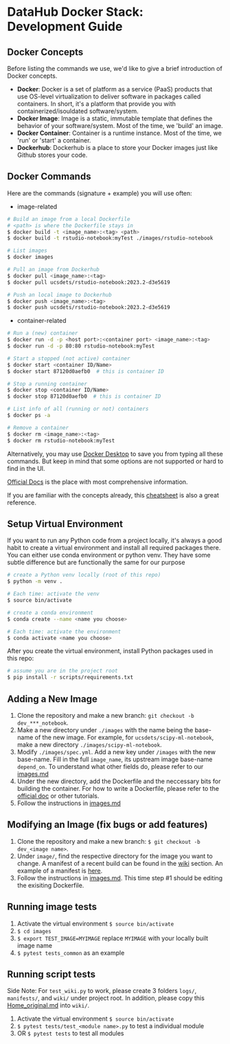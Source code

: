 # DataHub Docker Stack: Development Guide

## Docker Concepts

Before listing the commands we use, we'd like to give a brief introduction of Docker concepts.

- **Docker**: Docker is a set of platform as a service (PaaS) products that use OS-level virtualization to deliver software in packages called containers. In short, it's a platform that provide you with containerized/isouldated software/system.
- **Docker Image**: Image is a static, immutable template that defines the behavior of your software/system. Most of the time, we 'build' an image.
- **Docker Container**: Container is a runtime instance. Most of the time, we 'run' or 'start' a container.
- **Dockerhub**: Dockerhub is a place to store your Docker images just like Github stores your code.

## Docker Commands

Here are the commands (signature + example) you will use often:

- image-related

```bash
# Build an image from a local Dockerfile
# <path> is where the Dockerfile stays in
$ docker build -t <image_name>:<tag> <path>
$ docker build -t rstudio-notebook:myTest ./images/rstudio-notebook

# List images
$ docker images

# Pull an image from Dockerhub
$ docker pull <image_name>:<tag>
$ docker pull ucsdets/rstudio-notebook:2023.2-d3e5619

# Push an local image to Dockerhub
$ docker push <image_name>:<tag>
$ docker push ucsdets/rstudio-notebook:2023.2-d3e5619
```

- container-related

```bash
# Run a (new) container
$ docker run -d -p <host port>:<container port> <image_name>:<tag>
$ docker run -d -p 80:80 rstudio-notebook:myTest

# Start a stopped (not active) container
$ docker start <container ID/Name>
$ docker start 87120d0aefb0  # this is container ID

# Stop a running container
$ docker stop <container ID/Name>
$ docker stop 87120d0aefb0  # this is container ID

# List info of all (running or not) containers
$ docker ps -a

# Remove a container
$ docker rm <image_name>:<tag>
$ docker rm rstudio-notebook:myTest
```

Alternatively, you may use [Docker Desktop](https://www.docker.com/products/docker-desktop/) to save you from typing all these commands. But keep in mind that some options are not supported or hard to find in the UI.

[Official Docs](https://docs.docker.com/engine/reference/run/) is the place with most comprehensive information.

If you are familiar with the concepts already, this [cheatsheet](https://dockerlabs.collabnix.com/docker/cheatsheet/) is also a great reference.

## Setup Virtual Environment

If you want to run any Python code from a project locally, it's always a good habit to create a virtual environment and install all required packages there. You can either use conda environment or python venv. They have some subtle difference but are functionally the same for our purpose

```bash
# create a Python venv locally (root of this repo)
$ python -m venv .

# Each time: activate the venv
$ source bin/activate
```

```bash
# create a conda environment
$ conda create --name <name you choose>

# Each time: activate the environment
$ conda activate <name you choose>
```

After you create the virtual environment, install Python packages used in this repo:

```bash
# assume you are in the project root
$ pip install -r scripts/requirements.txt
```

## Adding a New Image

1. Clone the repository and make a new branch: `git checkout -b dev_***_notebook`.
2. Make a new directory under `./images` with the name being the base-name of the new image. For example, for `ucsdets/scipy-ml-notebook`, make a new directory `./images/scipy-ml-notebook`.
3. Modify `./images/spec.yml`. Add a new key under `/images` with the new base-name. Fill in the full `image_name`, its upstream image base-name `depend_on`. To understand what other fields do, please refer to our [images.md](/Documentation/images.md#L20)
4. Under the new directory, add the Dockerfile and the neccessary bits for building the container. For how to write a Dockerfile, please refer to the [official doc](https://docs.docker.com/engine/reference/builder/) or other tutorials.
5. Follow the instructions in [images.md](/Documentation/images.md#recommened-steps-to-follow)

## Modifying an Image (fix bugs or add features)

1. Clone the repository and make a new branch: `$ git checkout -b dev_<image name>`.
2. Under `image/`, find the respective directory for the image you want to change. A manifest of a recent build can be found in the [wiki](https://github.com/ucsd-ets/datahub-docker-stack/wiki) section. An example of a manifest is [here](https://github.com/ucsd-ets/datahub-docker-stack/wiki/ucsdets-datahub-base-notebook-2021.2-ec12f6b).
3. Follow the instructions in [images.md](/Documentation/images.md#recommened-steps-to-follow). This time step #1 should be editing the exisiting Dockerfile.

## Running image tests

1. Activate the virtual environment `$ source bin/activate`
2. `$ cd images`
3. `$ export TEST_IMAGE=MYIMAGE` replace `MYIMAGE` with your locally built image name
4. `$ pytest tests_common` as an example

## Running script tests

Side Note: For `test_wiki.py` to work, please create 3 folders `logs/`, `manifests/`, and `wiki/` under project root. In addition, please copy this [Home_original.md](/tests/Home_original.md) into `wiki/`.

1. Activate the virtual environment `$ source bin/activate`
2. `$ pytest tests/test_<module name>.py` to test a individual module
3. OR `$ pytest tests` to test all modules
